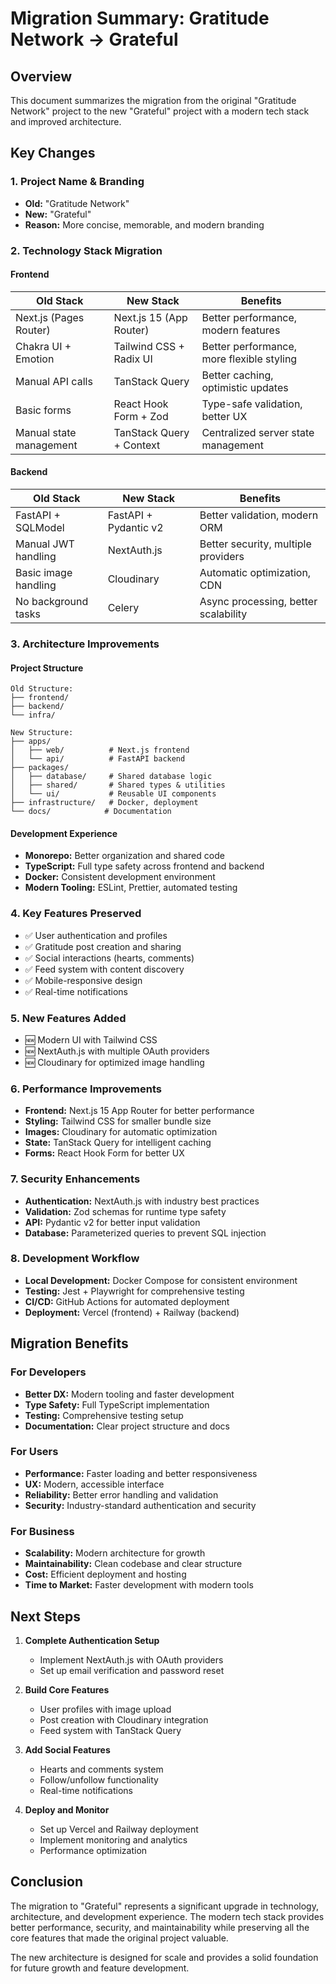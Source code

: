 # Migration Summary: Gratitude Network → Grateful

## Overview
This document summarizes the migration from the original "Gratitude Network" project to the new "Grateful" project with a modern tech stack and improved architecture.

## Key Changes

### 1. Project Name & Branding
- **Old:** "Gratitude Network"
- **New:** "Grateful"
- **Reason:** More concise, memorable, and modern branding

### 2. Technology Stack Migration

#### Frontend
| Old Stack | New Stack | Benefits |
|-----------|-----------|----------|
| Next.js (Pages Router) | Next.js 15 (App Router) | Better performance, modern features |
| Chakra UI + Emotion | Tailwind CSS + Radix UI | Better performance, more flexible styling |
| Manual API calls | TanStack Query | Better caching, optimistic updates |
| Basic forms | React Hook Form + Zod | Type-safe validation, better UX |
| Manual state management | TanStack Query + Context | Centralized server state management |

#### Backend
| Old Stack | New Stack | Benefits |
|-----------|-----------|----------|
| FastAPI + SQLModel | FastAPI + Pydantic v2 | Better validation, modern ORM |
| Manual JWT handling | NextAuth.js | Better security, multiple providers |
| Basic image handling | Cloudinary | Automatic optimization, CDN |
| No background tasks | Celery | Async processing, better scalability |

### 3. Architecture Improvements

#### Project Structure
```
Old Structure:
├── frontend/
├── backend/
└── infra/

New Structure:
├── apps/
│   ├── web/          # Next.js frontend
│   └── api/          # FastAPI backend
├── packages/
│   ├── database/     # Shared database logic
│   ├── shared/       # Shared types & utilities
│   └── ui/           # Reusable UI components
├── infrastructure/   # Docker, deployment
└── docs/            # Documentation
```

#### Development Experience
- **Monorepo:** Better organization and shared code
- **TypeScript:** Full type safety across frontend and backend
- **Docker:** Consistent development environment
- **Modern Tooling:** ESLint, Prettier, automated testing

### 4. Key Features Preserved
- ✅ User authentication and profiles
- ✅ Gratitude post creation and sharing
- ✅ Social interactions (hearts, comments)
- ✅ Feed system with content discovery
- ✅ Mobile-responsive design
- ✅ Real-time notifications

### 5. New Features Added
- 🆕 Modern UI with Tailwind CSS
- 🆕 NextAuth.js with multiple OAuth providers
- 🆕 Cloudinary for optimized image handling

### 6. Performance Improvements
- **Frontend:** Next.js 15 App Router for better performance
- **Styling:** Tailwind CSS for smaller bundle size
- **Images:** Cloudinary for automatic optimization
- **State:** TanStack Query for intelligent caching
- **Forms:** React Hook Form for better UX

### 7. Security Enhancements
- **Authentication:** NextAuth.js with industry best practices
- **Validation:** Zod schemas for runtime type safety
- **API:** Pydantic v2 for better input validation
- **Database:** Parameterized queries to prevent SQL injection

### 8. Development Workflow
- **Local Development:** Docker Compose for consistent environment
- **Testing:** Jest + Playwright for comprehensive testing
- **CI/CD:** GitHub Actions for automated deployment
- **Deployment:** Vercel (frontend) + Railway (backend)

## Migration Benefits

### For Developers
- **Better DX:** Modern tooling and faster development
- **Type Safety:** Full TypeScript implementation
- **Testing:** Comprehensive testing setup
- **Documentation:** Clear project structure and docs

### For Users
- **Performance:** Faster loading and better responsiveness
- **UX:** Modern, accessible interface
- **Reliability:** Better error handling and validation
- **Security:** Industry-standard authentication and security

### For Business
- **Scalability:** Modern architecture for growth
- **Maintainability:** Clean codebase and clear structure
- **Cost:** Efficient deployment and hosting
- **Time to Market:** Faster development with modern tools

## Next Steps

1. **Complete Authentication Setup**
   - Implement NextAuth.js with OAuth providers
   - Set up email verification and password reset

2. **Build Core Features**
   - User profiles with image upload
   - Post creation with Cloudinary integration
   - Feed system with TanStack Query

3. **Add Social Features**
   - Hearts and comments system
   - Follow/unfollow functionality
   - Real-time notifications

4. **Deploy and Monitor**
   - Set up Vercel and Railway deployment
   - Implement monitoring and analytics
   - Performance optimization

## Conclusion

The migration to "Grateful" represents a significant upgrade in technology, architecture, and development experience. The modern tech stack provides better performance, security, and maintainability while preserving all the core features that made the original project valuable.

The new architecture is designed for scale and provides a solid foundation for future growth and feature development. 